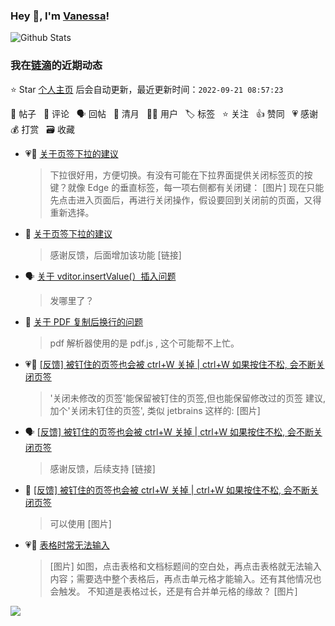 ### Hey 👋, I'm [Vanessa](http://vanessa.b3log.org/)!

![Github Stats](https://github-readme-stats.vercel.app/api?username=Vanessa219&show_icons=true)

<!--events start -->

### 我在[链滴](https://ld246.com)的近期动态

⭐️ Star [个人主页](https://github.com/Vanessa219/Vanessa219) 后会自动更新，最近更新时间：`2022-09-21 08:57:23`

📝 帖子 &nbsp; 💬 评论 &nbsp; 🗣 回帖 &nbsp; 🌙 清月 &nbsp; 👨‍💻 用户 &nbsp; 🏷️ 标签 &nbsp; ⭐️ 关注 &nbsp; 👍 赞同 &nbsp; 💗 感谢 &nbsp; 💰 打赏 &nbsp; 🗃 收藏

* 💗📝 [关于页签下拉的建议](https://ld246.com/article/1663677250725)

  > 下拉很好用，方便切换。有没有可能在下拉界面提供关闭标签页的按键？就像 Edge 的垂直标签，每一项右侧都有关闭键： [图片] 现在只能先点击进入页面后，再进行关闭操作，假设要回到关闭前的页面，又得重新选择。
* 💬 [关于页签下拉的建议](https://ld246.com/article/1663677250725/comment/1663681157891#comments)

  > 感谢反馈，后面增加该功能 [链接]
* 🗣 [关于 vditor.insertValue(）插入问题](https://ld246.com/article/1663056097679/comment/1663655696140#comments)

  > 发哪里了？
* 💬 [关于 PDF 复制后换行的问题](https://ld246.com/article/1643759226000/comment/1663643213856#comments)

  > pdf 解析器使用的是 pdf.js , 这个可能帮不上忙。
* 💗💬 [[反馈] 被钉住的页签也会被 ctrl+W 关掉 | ctrl+W 如果按住不松, 会不断关闭页签](https://ld246.com/article/1662875212915/comment/1663578549141#comments)

  > '关闭未修改的页签'能保留被钉住的页签,但也能保留修改过的页签 建议,加个'关闭未钉住的页签', 类似 jetbrains 这样的: [图片]
* 🗣 [[反馈] 被钉住的页签也会被 ctrl+W 关掉 | ctrl+W 如果按住不松, 会不断关闭页签](https://ld246.com/article/1662875212915/comment/1663578549141#comments)

  > 感谢反馈，后续支持 [链接]
* 💬 [[反馈] 被钉住的页签也会被 ctrl+W 关掉 | ctrl+W 如果按住不松, 会不断关闭页签](https://ld246.com/article/1662875212915/comment/1663573138114#comments)

  > 可以使用 [图片]
* 💗📝 [表格时常无法输入](https://ld246.com/article/1663408335459)

  > [图片] 如图，点击表格和文档标题间的空白处，再点击表格就无法输入内容；需要选中整个表格后，再点击单元格才能输入。还有其他情况也会触发。 不知道是表格过长，还是有合并单元格的缘故？ [图片]


<!--events end -->

<a title="Hits" target="_blank" href="https://github.com/Vanessa219/Vanessa219"><img src="https://hits.b3log.org/Vanessa219/Vanessa219.svg"></a>
